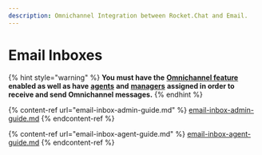 ```yaml
---
description: Omnichannel Integration between Rocket.Chat and Email.
---
```


# Email Inboxes

{% hint style="warning" %}
**You must have the** [**Omnichannel feature**](https://docs.rocket.chat/guides/administration/settings/omnichannel-admins-guide#enable-omnichannel) **enabled as well as have** [**agents**](https://docs.rocket.chat/guides/omnichannel/agents) **and** [**managers**](https://docs.rocket.chat/guides/omnichannel/managers) **assigned in order to receive and send Omnichannel messages.**
{% endhint %}

{% content-ref url="email-inbox-admin-guide.md" %}
[email-inbox-admin-guide.md](email-inbox-admin-guide.md)
{% endcontent-ref %}

{% content-ref url="email-inbox-agent-guide.md" %}
[email-inbox-agent-guide.md](email-inbox-agent-guide.md)
{% endcontent-ref %}

